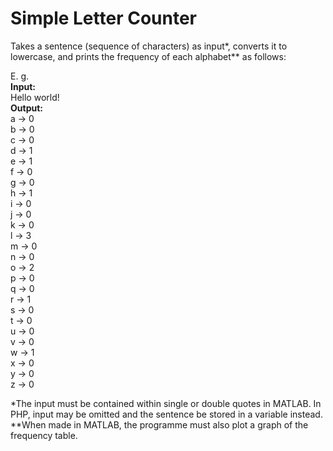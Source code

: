 # Simple Letter Counter

Takes a sentence (sequence of characters) as input&ast;, converts it to lowercase, and prints the frequency of each alphabet&ast;&ast; as follows:

E. g.  
**Input:**  
Hello world!  
**Output:**  
a -> 0  
b -> 0  
c -> 0  
d -> 1  
e -> 1  
f -> 0  
g -> 0  
h -> 1  
i -> 0  
j -> 0  
k -> 0  
l -> 3  
m -> 0  
n -> 0  
o -> 2  
p -> 0  
q -> 0  
r -> 1  
s -> 0  
t -> 0  
u -> 0  
v -> 0  
w -> 1  
x -> 0  
y -> 0  
z -> 0  

&ast;The input must be contained within single or double quotes in MATLAB. In PHP, input may be omitted and the sentence be stored in a variable instead.  
&ast;&ast;When made in MATLAB, the programme must also plot a graph of the frequency table.
